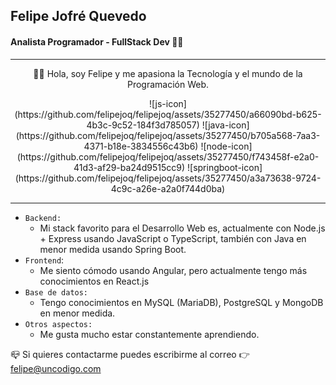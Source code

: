 ## Felipe Jofré Quevedo
#### Analista Programador - FullStack Dev 👨‍💻

---

<p align="center">
👋🤠 Hola, soy Felipe y me apasiona la Tecnología y el mundo de la Programación Web.
</p>

<p align="center">
  ![js-icon](https://github.com/felipejoq/felipejoq/assets/35277450/a66090bd-b625-4b3c-9c52-184f3d785057) ![java-icon](https://github.com/felipejoq/felipejoq/assets/35277450/b705a568-7aa3-4371-b18e-3834556c43b6) ![node-icon](https://github.com/felipejoq/felipejoq/assets/35277450/f743458f-e2a0-41d3-af29-ba24d9515cc9) ![springboot-icon](https://github.com/felipejoq/felipejoq/assets/35277450/a3a73638-9724-4c9c-a26e-a2a0f744d0ba)
</p>

---

- `Backend:`
  - Mi stack favorito para el Desarrollo Web es, actualmente con Node.js + Express usando JavaScript o TypeScript, también con Java en menor medida usando Spring Boot.
- `Frontend`:
  - Me siento cómodo usando Angular, pero actualmente tengo más conocimientos en React.js
- `Base de datos:`
  - Tengo conocimientos en MySQL (MariaDB), PostgreSQL y MongoDB en menor medida.
- `Otros aspectos:`
  - Me gusta mucho estar constantemente aprendiendo.

📪 Si quieres contactarme puedes escribirme al correo 👉 <a href="mailto:felipe@uncodigo.com">felipe@uncodigo.com</a>
